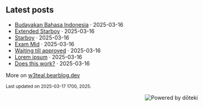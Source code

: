 ## Latest posts

<!-- blog start -->
- [Budayakan Bahasa Indonesia](https://w3teal.bearblog.dev/budayakan-bahasa-indonesia/) · 2025-03-16
- [Extended Starboy](https://w3teal.bearblog.dev/extended-starboy/) · 2025-03-16
- [Starboy](https://w3teal.bearblog.dev/starboy/) · 2025-03-16
- [Exam Mid](https://w3teal.bearblog.dev/exam-mid/) · 2025-03-16
- [Waiting till approved](https://w3teal.bearblog.dev/waiting-till-approved/) · 2025-03-16
- [Lorem ipsum](https://w3teal.bearblog.dev/lorem-ipsum/) · 2025-03-16
- [Does this work?](https://w3teal.bearblog.dev/test/) · 2025-03-16

More on [w3teal.bearblog.dev](https://w3teal.bearblog.dev/posts/)
<!-- blog end -->

<sub>Last updated on <!-- last_updated start -->
2025-03-17 1700, 2025.
<!-- last_updated end --></sub>

<a href="https://doteki.org"><img src="https://img.shields.io/badge/powered_by-d%C5%8Dteki-0?style=flat-square&labelColor=202b2d&color=5E936C" align="right" alt="Powered by dōteki"></a>
